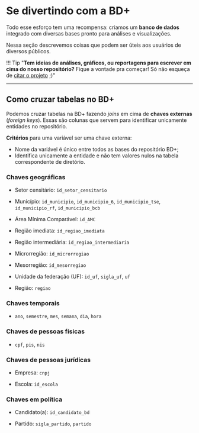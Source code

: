 
# Se divertindo com a BD+

Todo esse esforço tem uma recompensa: criamos um **banco de dados** integrado com diversas bases pronto para análises e visualizações.

Nessa seção descrevemos coisas que podem ser úteis aos usuários de diversos públicos.

!!! Tip "**Tem ideias de análises, gráficos, ou reportagens para escrever em cima do nosso repositório?** Fique a vontade pra começar! Só não esqueça de [citar o projeto](/#como-citar-o-projeto) ;)"

---

## Como cruzar tabelas no BD+

Podemos cruzar tabelas na BD+ fazendo _joins_ em cima de **chaves externas** (_foreign keys_). Essas são colunas que servem para identificar unicamente entidades no repositório.

**Critérios** para uma variável ser uma chave externa:

- Nome da variável é único entre todos as bases do repositório BD+;
- Identifica unicamente a entidade e não tem valores nulos na tabela correspondente de diretório.

### Chaves geográficas

- Setor censitário: `id_setor_censitario`

- Município: `id_municipio`, `id_municipio_6`, `id_municipio_tse`, `id_municipio_rf`, `id_municipio_bcb`

- Área Mínima Comparável: `id_AMC`

- Região imediata: `id_regiao_imediata`

- Região intermediária: `id_regiao_intermediaria`

- Microrregião: `id_microrregiao`

- Mesorregião: `id_mesorregiao`

- Unidade da federação (UF): `id_uf`, `sigla_uf`, `uf`

- Região: `regiao`

### Chaves temporais

- `ano`, `semestre`, `mes`, `semana`, `dia`, `hora`

### Chaves de pessoas físicas

- `cpf`, `pis`, `nis`

### Chaves de pessoas jurídicas

- Empresa: `cnpj`

- Escola: `id_escola`

### Chaves em política

- Candidato(a): `id_candidato_bd`

- Partido: `sigla_partido`, `partido`
